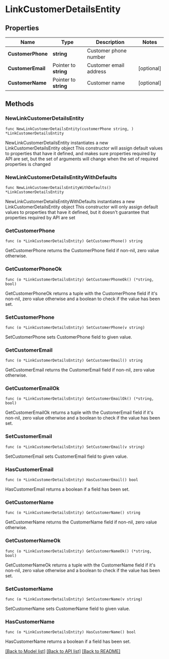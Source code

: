 # LinkCustomerDetailsEntity

## Properties

Name | Type | Description | Notes
------------ | ------------- | ------------- | -------------
**CustomerPhone** | **string** | Customer phone number | 
**CustomerEmail** | Pointer to **string** | Customer email address | [optional] 
**CustomerName** | Pointer to **string** | Customer name | [optional] 

## Methods

### NewLinkCustomerDetailsEntity

`func NewLinkCustomerDetailsEntity(customerPhone string, ) *LinkCustomerDetailsEntity`

NewLinkCustomerDetailsEntity instantiates a new LinkCustomerDetailsEntity object
This constructor will assign default values to properties that have it defined,
and makes sure properties required by API are set, but the set of arguments
will change when the set of required properties is changed

### NewLinkCustomerDetailsEntityWithDefaults

`func NewLinkCustomerDetailsEntityWithDefaults() *LinkCustomerDetailsEntity`

NewLinkCustomerDetailsEntityWithDefaults instantiates a new LinkCustomerDetailsEntity object
This constructor will only assign default values to properties that have it defined,
but it doesn't guarantee that properties required by API are set

### GetCustomerPhone

`func (o *LinkCustomerDetailsEntity) GetCustomerPhone() string`

GetCustomerPhone returns the CustomerPhone field if non-nil, zero value otherwise.

### GetCustomerPhoneOk

`func (o *LinkCustomerDetailsEntity) GetCustomerPhoneOk() (*string, bool)`

GetCustomerPhoneOk returns a tuple with the CustomerPhone field if it's non-nil, zero value otherwise
and a boolean to check if the value has been set.

### SetCustomerPhone

`func (o *LinkCustomerDetailsEntity) SetCustomerPhone(v string)`

SetCustomerPhone sets CustomerPhone field to given value.


### GetCustomerEmail

`func (o *LinkCustomerDetailsEntity) GetCustomerEmail() string`

GetCustomerEmail returns the CustomerEmail field if non-nil, zero value otherwise.

### GetCustomerEmailOk

`func (o *LinkCustomerDetailsEntity) GetCustomerEmailOk() (*string, bool)`

GetCustomerEmailOk returns a tuple with the CustomerEmail field if it's non-nil, zero value otherwise
and a boolean to check if the value has been set.

### SetCustomerEmail

`func (o *LinkCustomerDetailsEntity) SetCustomerEmail(v string)`

SetCustomerEmail sets CustomerEmail field to given value.

### HasCustomerEmail

`func (o *LinkCustomerDetailsEntity) HasCustomerEmail() bool`

HasCustomerEmail returns a boolean if a field has been set.

### GetCustomerName

`func (o *LinkCustomerDetailsEntity) GetCustomerName() string`

GetCustomerName returns the CustomerName field if non-nil, zero value otherwise.

### GetCustomerNameOk

`func (o *LinkCustomerDetailsEntity) GetCustomerNameOk() (*string, bool)`

GetCustomerNameOk returns a tuple with the CustomerName field if it's non-nil, zero value otherwise
and a boolean to check if the value has been set.

### SetCustomerName

`func (o *LinkCustomerDetailsEntity) SetCustomerName(v string)`

SetCustomerName sets CustomerName field to given value.

### HasCustomerName

`func (o *LinkCustomerDetailsEntity) HasCustomerName() bool`

HasCustomerName returns a boolean if a field has been set.


[[Back to Model list]](../README.md#documentation-for-models) [[Back to API list]](../README.md#documentation-for-api-endpoints) [[Back to README]](../README.md)


